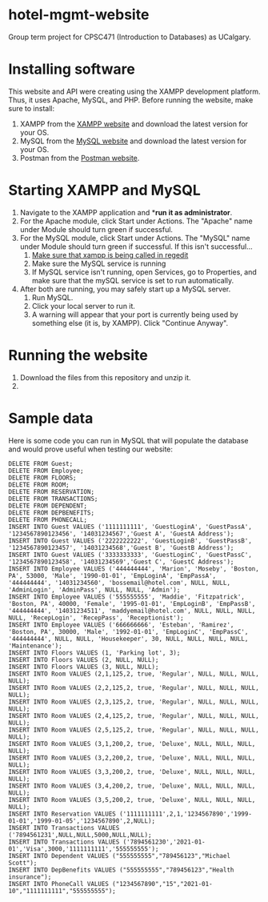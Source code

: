 # hotel-mgmt-website
Group term project for CPSC471 (Introduction to Databases) as UCalgary.

# Installing software
This website and API were creating using the XAMPP development platform. Thus, it uses Apache, MySQL, and PHP. 
Before running the website, make sure to install:
1. XAMPP from the [XAMPP website](https://www.apachefriends.org/download.html) and download the latest version for your OS.
2. MySQL from the [MySQL website](https://dev.mysql.com/downloads/mysql/) and download the latest version for your OS.
3. Postman from the [Postman website](https://www.postman.com/downloads/).

# Starting XAMPP and MySQL
1. Navigate to the XAMPP application and ***run it as administrator**.
2. For the Apache module, click Start under Actions. The "Apache" name under Module should turn green if successful.
3. For the MySQL module, click Start under Actions. The "MySQL" name under Module should turn green if successful. If this isn't successful...
   1. [Make sure that xampp is being called in regedit](https://stackoverflow.com/questions/21279442/xampp-mysql-not-starting-attempting-to-start-mysql-service/41664326#:~:text=If%20my%20sql%20running%20But,.......&text=One%20of%20many%20reasons%20is,is%20run%20mySQL%20service%20manually.)
   2. Make sure the MySQL service is running 
   3. If MySQL service isn't running, open Services, go to Properties, and make sure that 
    the mySQL service is set to run automatically.
4. After both are running, you may safely start up a MySQL server.
   1. Run MySQL.
   2. Click your local server to run it.
   3. A warning will appear that your port is currently being used by something else (it is, by XAMPP). Click "Continue Anyway".

# Running the website
1. Download the files from this repository and unzip it. 
2. 

# Sample data
Here is some code you can run in MySQL that will populate the database and would prove useful when testing our website:
```
DELETE FROM Guest;
DELETE FROM Employee;
DELETE FROM FLOORS;
DELETE FROM ROOM;
DELETE FROM RESERVATION;
DELETE FROM TRANSACTIONS;
DELETE FROM DEPENDENT;
DELETE FROM DEPBENEFITS;
DELETE FROM PHONECALL;
INSERT INTO Guest VALUES ('1111111111', 'GuestLoginA', 'GuestPassA', '1234567890123456', '14031234567','Guest A', 'GuestA Address');
INSERT INTO Guest VALUES ('2222222222', 'GuestLoginB', 'GuestPassB', '1234567890123457', '14031234568','Guest B', 'GuestB Address');
INSERT INTO Guest VALUES ('3333333333', 'GuestLoginC', 'GuestPassC', '1234567890123458', '14031234569','Guest C', 'GuestC Address');
INSERT INTO Employee VALUES ('444444444', 'Marion', 'Moseby', 'Boston, PA', 53000, 'Male', '1990-01-01', 'EmpLoginA', 'EmpPassA', '444444444', '14031234560', 'bossemail@hotel.com', NULL, NULL, 'AdminLogin', 'AdminPass', NULL, NULL, 'Admin');
INSERT INTO Employee VALUES ('555555555', 'Maddie', 'Fitzpatrick', 'Boston, PA', 40000, 'Female', '1995-01-01', 'EmpLoginB', 'EmpPassB', '444444444', '14031234511', 'maddyemail@hotel.com', NULL, NULL, NULL, NULL, 'RecepLogin', 'RecepPass', 'Receptionist');
INSERT INTO Employee VALUES ('666666666', 'Esteban', 'Ramirez', 'Boston, PA', 30000, 'Male', '1992-01-01', 'EmpLoginC', 'EmpPassC', '444444444', NULL, NULL, 'Housekeeper', 30, NULL, NULL, NULL, NULL, 'Maintenance');
INSERT INTO Floors VALUES (1, 'Parking lot', 3);
INSERT INTO Floors VALUES (2, NULL, NULL);
INSERT INTO Floors VALUES (3, NULL, NULL);
INSERT INTO Room VALUES (2,1,125,2, true, 'Regular', NULL, NULL, NULL, NULL);
INSERT INTO Room VALUES (2,2,125,2, true, 'Regular', NULL, NULL, NULL, NULL);
INSERT INTO Room VALUES (2,3,125,2, true, 'Regular', NULL, NULL, NULL, NULL);
INSERT INTO Room VALUES (2,4,125,2, true, 'Regular', NULL, NULL, NULL, NULL);
INSERT INTO Room VALUES (2,5,125,2, true, 'Regular', NULL, NULL, NULL, NULL);
INSERT INTO Room VALUES (3,1,200,2, true, 'Deluxe', NULL, NULL, NULL, NULL);
INSERT INTO Room VALUES (3,2,200,2, true, 'Deluxe', NULL, NULL, NULL, NULL);
INSERT INTO Room VALUES (3,3,200,2, true, 'Deluxe', NULL, NULL, NULL, NULL);
INSERT INTO Room VALUES (3,4,200,2, true, 'Deluxe', NULL, NULL, NULL, NULL);
INSERT INTO Room VALUES (3,5,200,2, true, 'Deluxe', NULL, NULL, NULL, NULL);
INSERT INTO Reservation VALUES ('1111111111',2,1,'1234567890','1999-01-01','1999-01-05','1234567890',2,NULL);
INSERT INTO Transactions VALUES ('7894561231',NULL,NULL,5000,NULL,NULL);
INSERT INTO Transactions VALUES ('7894561230','2021-01-01','Visa',3000,'1111111111','555555555');
INSERT INTO Dependent VALUES ("555555555","789456123","Michael Scott");
INSERT INTO DepBenefits VALUES ("555555555","789456123","Health insurance");
INSERT INTO PhoneCall VALUES ("1234567890","15","2021-01-10","1111111111","555555555");
```
